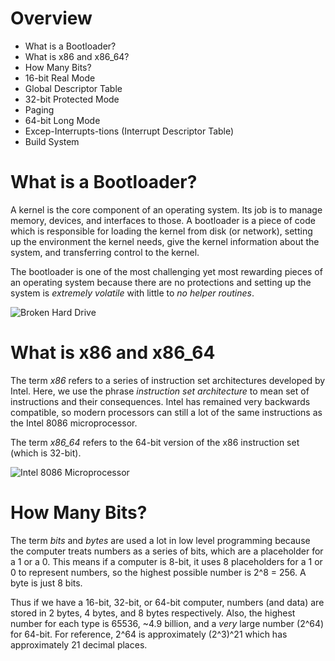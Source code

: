 # Overview
- What is a Bootloader?
- What is x86 and x86_64?
- How Many Bits?
- 16-bit Real Mode
- Global Descriptor Table
- 32-bit Protected Mode
- Paging
- 64-bit Long Mode
- Excep-Interrupts-tions (Interrupt Descriptor Table)
- Build System

# What is a Bootloader?
A kernel is the core component of an operating system.
Its job is to manage memory, devices, and interfaces to those.
A bootloader is a piece of code which is responsible for loading the kernel from disk (or network), setting up the environment the kernel needs, give the kernel information about the system, and transferring control to the kernel.

The bootloader is one of the most challenging yet most rewarding pieces of an operating system because there are no protections and setting up the system is *extremely volatile* with little to *no helper routines*.

![Broken Hard Drive](https://encrypted-tbn0.gstatic.com/images?q=tbn:ANd9GcS7Pffjah6OpuHnde73ZCVVt1uRnDvzW6I28Tb7YR6GU5Oe4_wD7A&s)

# What is x86 and x86_64
The term _x86_ refers to a series of instruction set architectures developed by Intel.
Here, we use the phrase _instruction set architecture_ to mean set of instructions and their consequences.
Intel has remained very backwards compatible, so modern processors can still a lot of the same instructions as the Intel 8086 microprocessor.

The term _x86_64_ refers to the 64-bit version of the x86 instruction set (which is 32-bit).

![Intel 8086 Microprocessor](https://encrypted-tbn0.gstatic.com/images?q=tbn:ANd9GcRCca0gYFekjrqSLxhClefgyRtfQzW1upD53xNkrhjA7qLViJ1l&s)

# How Many Bits?
The term _bits_ and _bytes_ are used a lot in low level programming because the computer treats numbers as a series of bits, which are a placeholder for a 1 or a 0.
This means if a computer is 8-bit, it uses 8 placeholders for a 1 or 0 to represent numbers, so the highest possible number is 2^8 = 256.
A byte is just 8 bits.

Thus if we have a 16-bit, 32-bit, or 64-bit computer, numbers (and data) are stored in 2 bytes, 4 bytes, and 8 bytes respectively.
Also, the highest number for each type is 65536, ~4.9 billion, and a _very_ large number (2^64) for 64-bit.
For reference, 2^64 is approximately (2^3)^21 which has approximately 21 decimal places.
